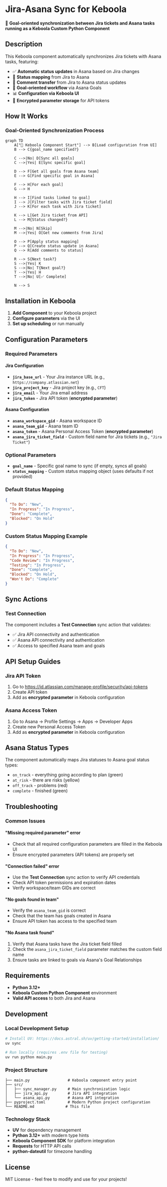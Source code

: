 # Jira-Asana Sync for Keboola

🚀 **Goal-oriented synchronization between Jira tickets and Asana tasks running as a Keboola Custom Python Component**

## Description

This Keboola component automatically synchronizes Jira tickets with Asana tasks, featuring:

- ✅ **Automatic status updates** in Asana based on Jira changes  
- 🔄 **Status mapping** from Jira to Asana
- 💬 **Comment transfer** from Jira to Asana status updates
- 🔗 **Goal-oriented workflow** via Asana Goals
- 📊 **Configuration via Keboola UI**
- 🔐 **Encrypted parameter storage** for API tokens

## How It Works

### Goal-Oriented Synchronization Process

```mermaid
graph TD
    A["🚀 Keboola Component Start"] --> B[Load configuration from UI]
    B --> C{goal_name specified?}
    
    C -->|No| D[Sync all goals]
    C -->|Yes| E[Sync specific goal]
    
    D --> F[Get all goals from Asana team]
    E --> G[Find specific goal in Asana]
    
    F --> H[For each goal]
    G --> H
    
    H --> I[Find tasks linked to goal]
    I --> J[Filter tasks with Jira ticket field]
    J --> K[For each task with Jira ticket]
    
    K --> L[Get Jira ticket from API]
    L --> M{Status changed?}
    
    M -->|No| N[Skip]
    M -->|Yes| O[Get new comments from Jira]
    
    O --> P[Apply status mapping]
    P --> Q[Create status update in Asana]
    Q --> R[Add comments to status]
    
    R --> S{Next task?}
    S -->|Yes| K
    S -->|No| T{Next goal?}
    T -->|Yes| H
    T -->|No| U[✅ Complete]
    
    N --> S
```

## Installation in Keboola

1. **Add Component** to your Keboola project
2. **Configure parameters** via the UI
3. **Set up scheduling** or run manually

## Configuration Parameters

### Required Parameters

#### Jira Configuration
- **`jira_base_url`** - Your Jira instance URL (e.g., `https://company.atlassian.net`)
- **`jira_project_key`** - Jira project key (e.g., `CFT`)
- **`jira_email`** - Your Jira email address
- **`jira_token`** - Jira API token (**encrypted parameter**)

#### Asana Configuration  
- **`asana_workspace_gid`** - Asana workspace ID
- **`asana_team_gid`** - Asana team ID
- **`asana_token`** - Asana Personal Access Token (**encrypted parameter**)
- **`asana_jira_ticket_field`** - Custom field name for Jira tickets (e.g., `"Jira Ticket"`)

### Optional Parameters

- **`goal_name`** - Specific goal name to sync (if empty, syncs all goals)
- **`status_mapping`** - Custom status mapping object (uses defaults if not provided)

### Default Status Mapping

```json
{
  "To Do": "New",
  "In Progress": "In Progress",
  "Done": "Complete",
  "Blocked": "On Hold"
}
```

### Custom Status Mapping Example

```json
{
  "To Do": "New",
  "In Progress": "In Progress", 
  "Code Review": "In Progress",
  "Testing": "In Progress",
  "Done": "Complete",
  "Blocked": "On Hold",
  "Won't Do": "Complete"
}
```

## Sync Actions

### Test Connection

The component includes a **Test Connection** sync action that validates:
- ✅ Jira API connectivity and authentication
- ✅ Asana API connectivity and authentication  
- ✅ Access to specified Asana team and goals

## API Setup Guides

### Jira API Token

1. Go to https://id.atlassian.com/manage-profile/security/api-tokens
2. Create API token
3. Add as **encrypted parameter** in Keboola configuration

### Asana Access Token

1. Go to Asana → Profile Settings → Apps → Developer Apps
2. Create new Personal Access Token
3. Add as **encrypted parameter** in Keboola configuration

## Asana Status Types

The component automatically maps Jira statuses to Asana goal status types:

- `on_track` - everything going according to plan (green)
- `at_risk` - there are risks (yellow)  
- `off_track` - problems (red)
- `complete` - finished (green)

## Troubleshooting

### Common Issues

#### "Missing required parameter" error
- Check that all required configuration parameters are filled in the Keboola UI
- Ensure encrypted parameters (API tokens) are properly set

#### "Connection failed" error  
- Use the **Test Connection** sync action to verify API credentials
- Check API token permissions and expiration dates
- Verify workspace/team GIDs are correct

#### "No goals found in team"
- Verify the `asana_team_gid` is correct
- Check that the team has goals created in Asana
- Ensure API token has access to the specified team

#### "No Asana task found" 
1. Verify that Asana tasks have the Jira ticket field filled
2. Check the `asana_jira_ticket_field` parameter matches the custom field name
3. Ensure tasks are linked to goals via Asana's Goal Relationships

## Requirements

- **Python 3.12+**
- **Keboola Custom Python Component** environment
- **Valid API access** to both Jira and Asana

## Development

### Local Development Setup

```bash
# Install UV: https://docs.astral.sh/uv/getting-started/installation/
uv sync

# Run locally (requires .env file for testing)
uv run python main.py
```

### Project Structure

```
├── main.py                 # Keboola component entry point
├── src/
│   ├── sync_manager.py     # Main synchronization logic
│   ├── jira_api.py         # Jira API integration
│   └── asana_api.py        # Asana API integration
├── pyproject.toml          # Modern Python project configuration
└── README.md              # This file
```

### Technology Stack

- **UV** for dependency management
- **Python 3.12+** with modern type hints
- **Keboola Component SDK** for platform integration
- **Requests** for HTTP API calls
- **python-dateutil** for timezone handling

## License

MIT License - feel free to modify and use for your projects! 